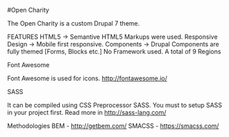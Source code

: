 #Open Charity

The Open Charity is a custom Drupal 7 theme.

FEATURES
HTML5 -> Semantive HTML5 Markups were used.
Responsive Design -> Mobile first responsive.
Components -> Drupal Components are fully themed [Forms, Blocks etc.]
No Framework used.
A total of 9 Regions


Font Awesome

Font Awesome is used for icons.
http://fontawesome.io/


SASS

It can be compiled using CSS Preprocessor SASS.
You must to setup SASS in your project first. Read more in http://sass-lang.com/



Methodologies
BEM - http://getbem.com/
SMACSS - https://smacss.com/
